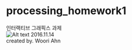 # processing_homework1
인터랙티브 그래픽스 과제  
![Alt text](https://github.com/missAHNG/processing_homework1/blob/master/img.png?raw=true)
2016.11.14  
created by. Woori Ahn  